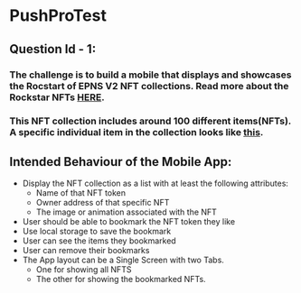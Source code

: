# PushProTest

## Question Id - 1:

### The challenge is to build a mobile that displays and showcases the Rocstart of EPNS V2 NFT collections. Read more about the Rockstar NFTs [HERE](https://opensea.io/collection/rockstars-of-epns-v2).

### This NFT collection includes around 100 different items(NFTs). A specific individual item in the collection looks like [this](https://opensea.io/assets/ethereum/0xa2b885e7065ea59a3251489715ca80de5ff642f8/1).

## Intended Behaviour of the Mobile App:

- Display the NFT collection as a list with at least the following attributes:
  - Name of that NFT token
  - Owner address of that specific NFT
  - The image or animation associated with the NFT
- User should be able to bookmark the NFT token they like
- Use local storage to save the bookmark
- User can see the items they bookmarked
- User can remove their bookmarks
- The App layout can be a Single Screen with two Tabs.
  - One for showing all NFTS
  - The other for showing the bookmarked NFTs.

